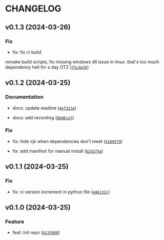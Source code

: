 # CHANGELOG



## v0.1.3 (2024-03-26)

### Fix

* fix: fix ci build

remake build scripts, fix missing windows dll issue in linux. that&#39;s too much dependency hell for a day OTZ ([`75cde26`](https://github.com/kamoo1/anki-word-freq/commit/75cde265787fb0670b08cba8a81b5cbaa355a8cd))


## v0.1.2 (2024-03-25)

### Documentation

* docs: update readme ([`4ef323e`](https://github.com/kamoo1/anki-word-freq/commit/4ef323e8437565f6c8e401aa0189fad6ba3b5818))

* docs: add recording ([`6b06ce7`](https://github.com/kamoo1/anki-word-freq/commit/6b06ce77000a3a30041e45fa7c550523031db481))

### Fix

* fix: hide cjk when dependencies don&#39;t meet ([`4169579`](https://github.com/kamoo1/anki-word-freq/commit/41695794231b8c671571131b1de8beafe4d6c528))

* fix: add manifest for manual install ([`62d2f9a`](https://github.com/kamoo1/anki-word-freq/commit/62d2f9a30b2e60f5b7e95ef21ed77f73bd9958c3))


## v0.1.1 (2024-03-25)

### Fix

* fix: ci version increment in python file ([`446132c`](https://github.com/kamoo1/anki-word-freq/commit/446132c77b2282fda4c5e05180745978e2a64214))


## v0.1.0 (2024-03-25)

### Feature

* feat: init repo ([`6233988`](https://github.com/kamoo1/anki-word-freq/commit/623398846c4128fb0534bb5bca7361f6bd3cd7e2))
